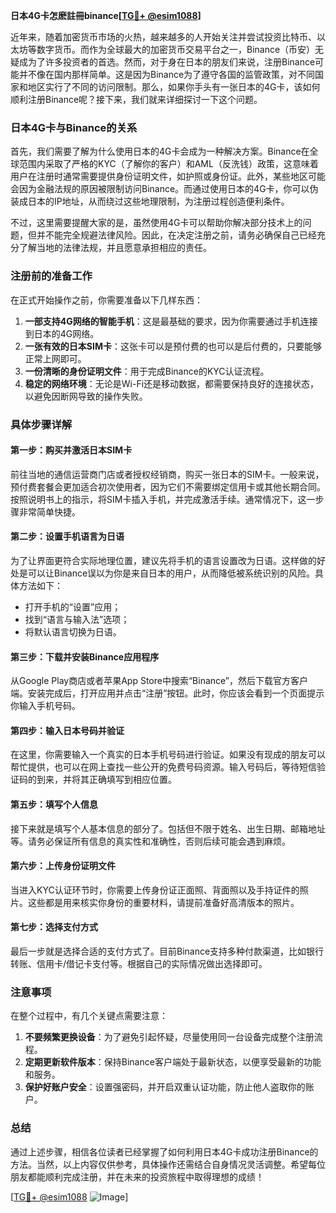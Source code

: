 **日本4G卡怎麽註冊binance[[TG💪+ @esim1088](https://t.me/s/esim1088)]**

近年来，随着加密货币市场的火热，越来越多的人开始关注并尝试投资比特币、以太坊等数字货币。而作为全球最大的加密货币交易平台之一，Binance（币安）无疑成为了许多投资者的首选。然而，对于身在日本的朋友们来说，注册Binance可能并不像在国内那样简单。这是因为Binance为了遵守各国的监管政策，对不同国家和地区实行了不同的访问限制。那么，如果你手头有一张日本的4G卡，该如何顺利注册Binance呢？接下来，我们就来详细探讨一下这个问题。

### 日本4G卡与Binance的关系

首先，我们需要了解为什么使用日本的4G卡会成为一种解决方案。Binance在全球范围内采取了严格的KYC（了解你的客户）和AML（反洗钱）政策，这意味着用户在注册时通常需要提供身份证明文件，如护照或身份证。此外，某些地区可能会因为金融法规的原因被限制访问Binance。而通过使用日本的4G卡，你可以伪装成日本的IP地址，从而绕过这些地理限制，为注册过程创造便利条件。

不过，这里需要提醒大家的是，虽然使用4G卡可以帮助你解决部分技术上的问题，但并不能完全规避法律风险。因此，在决定注册之前，请务必确保自己已经充分了解当地的法律法规，并且愿意承担相应的责任。

### 注册前的准备工作

在正式开始操作之前，你需要准备以下几样东西：

1. **一部支持4G网络的智能手机**：这是最基础的要求，因为你需要通过手机连接到日本的4G网络。
2. **一张有效的日本SIM卡**：这张卡可以是预付费的也可以是后付费的，只要能够正常上网即可。
3. **一份清晰的身份证明文件**：用于完成Binance的KYC认证流程。
4. **稳定的网络环境**：无论是Wi-Fi还是移动数据，都需要保持良好的连接状态，以避免因断网导致的操作失败。

### 具体步骤详解

#### 第一步：购买并激活日本SIM卡

前往当地的通信运营商门店或者授权经销商，购买一张日本的SIM卡。一般来说，预付费套餐会更加适合初次使用者，因为它们不需要绑定信用卡或其他长期合同。按照说明书上的指示，将SIM卡插入手机，并完成激活手续。通常情况下，这一步骤非常简单快捷。

#### 第二步：设置手机语言为日语

为了让界面更符合实际地理位置，建议先将手机的语言设置改为日语。这样做的好处是可以让Binance误以为你是来自日本的用户，从而降低被系统识别的风险。具体方法如下：
- 打开手机的“设置”应用；
- 找到“语言与输入法”选项；
- 将默认语言切换为日语。

#### 第三步：下载并安装Binance应用程序

从Google Play商店或者苹果App Store中搜索“Binance”，然后下载官方客户端。安装完成后，打开应用并点击“注册”按钮。此时，你应该会看到一个页面提示你输入手机号码。

#### 第四步：输入日本号码并验证

在这里，你需要输入一个真实的日本手机号码进行验证。如果没有现成的朋友可以帮忙提供，也可以在网上查找一些公开的免费号码资源。输入号码后，等待短信验证码的到来，并将其正确填写到相应位置。

#### 第五步：填写个人信息

接下来就是填写个人基本信息的部分了。包括但不限于姓名、出生日期、邮箱地址等。请务必保证所有信息的真实性和准确性，否则后续可能会遇到麻烦。

#### 第六步：上传身份证明文件

当进入KYC认证环节时，你需要上传身份证正面照、背面照以及手持证件的照片。这些都是用来核实你身份的重要材料，请提前准备好高清版本的照片。

#### 第七步：选择支付方式

最后一步就是选择合适的支付方式了。目前Binance支持多种付款渠道，比如银行转账、信用卡/借记卡支付等。根据自己的实际情况做出选择即可。

### 注意事项

在整个过程中，有几个关键点需要注意：

1. **不要频繁更换设备**：为了避免引起怀疑，尽量使用同一台设备完成整个注册流程。
2. **定期更新软件版本**：保持Binance客户端处于最新状态，以便享受最新的功能和服务。
3. **保护好账户安全**：设置强密码，并开启双重认证功能，防止他人盗取你的账户。

### 总结

通过上述步骤，相信各位读者已经掌握了如何利用日本4G卡成功注册Binance的方法。当然，以上内容仅供参考，具体操作还需结合自身情况灵活调整。希望每位朋友都能顺利完成注册，并在未来的投资旅程中取得理想的成绩！

[[TG💪+ @esim1088](https://t.me/s/esim1088) ![Image](https://i.postimg.cc/4NQfJmqS/Snipaste-2025-05-13-00-14-12.png)]